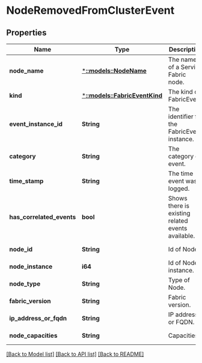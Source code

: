 # NodeRemovedFromClusterEvent

## Properties
Name | Type | Description | Notes
------------ | ------------- | ------------- | -------------
**node_name** | [***::models::NodeName**](NodeName.md) | The name of a Service Fabric node. | [optional] [default to null]
**kind** | [***::models::FabricEventKind**](FabricEventKind.md) | The kind of FabricEvent. | [default to null]
**event_instance_id** | **String** | The identifier for the FabricEvent instance. | [default to null]
**category** | **String** | The category of event. | [optional] [default to null]
**time_stamp** | **String** | The time event was logged. | [default to null]
**has_correlated_events** | **bool** | Shows there is existing related events available. | [optional] [default to null]
**node_id** | **String** | Id of Node. | [default to null]
**node_instance** | **i64** | Id of Node instance. | [default to null]
**node_type** | **String** | Type of Node. | [default to null]
**fabric_version** | **String** | Fabric version. | [default to null]
**ip_address_or_fqdn** | **String** | IP address or FQDN. | [default to null]
**node_capacities** | **String** | Capacities. | [default to null]

[[Back to Model list]](../README.md#documentation-for-models) [[Back to API list]](../README.md#documentation-for-api-endpoints) [[Back to README]](../README.md)


